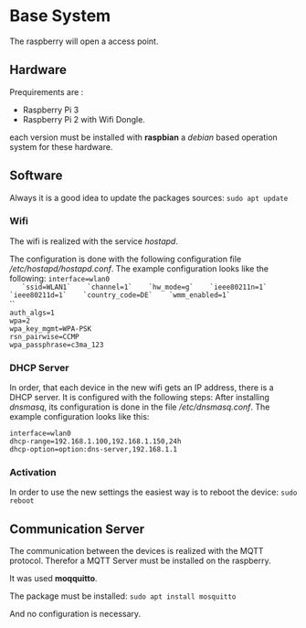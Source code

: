 # Base System

The raspberry will open a access point.

## Hardware
Prequirements are :
* Raspberry Pi 3
* Raspberry Pi 2 with Wifi Dongle.

each version must be installed with **raspbian** a *debian* based operation system for these hardware.

## Software

Always it is a good idea to update the packages sources:
`sudo apt update`   

### Wifi
The wifi is realized with the service *hostapd*.

The configuration is done with the following configuration file */etc/hostapd/hostapd.conf*.
The example configuration looks like the following:
`interface=wlan0`   
``   
`ssid=WLAN1`   
`channel=1`   
`hw_mode=g`   
`ieee80211n=1`   
`ieee80211d=1`   
`country_code=DE`   
`wmm_enabled=1`   
``   
``   
`auth_algs=1`   
`wpa=2`   
`wpa_key_mgmt=WPA-PSK`   
`rsn_pairwise=CCMP`   
`wpa_passphrase=c3ma_123`   

### DHCP Server
In order, that each device in the new wifi gets an IP address, there is a DHCP server.
It is configured with the following steps:
After installing *dnsmasq*, its configuration is done in the file */etc/dnsmasq.conf*.
The example configuration looks like this:

`interface=wlan0`   
`dhcp-range=192.168.1.100,192.168.1.150,24h`   
`dhcp-option=option:dns-server,192.168.1.1`   

### Activation
In order to use the new settings the easiest way is to reboot the device:
`sudo reboot`   

## Communication Server
The communication between the devices is realized with the MQTT protocol.
Therefor a MQTT Server must be installed on the raspberry.

It was used **moqquitto**.

The package must be installed:
`sudo apt install mosquitto`   

And no configuration is necessary.